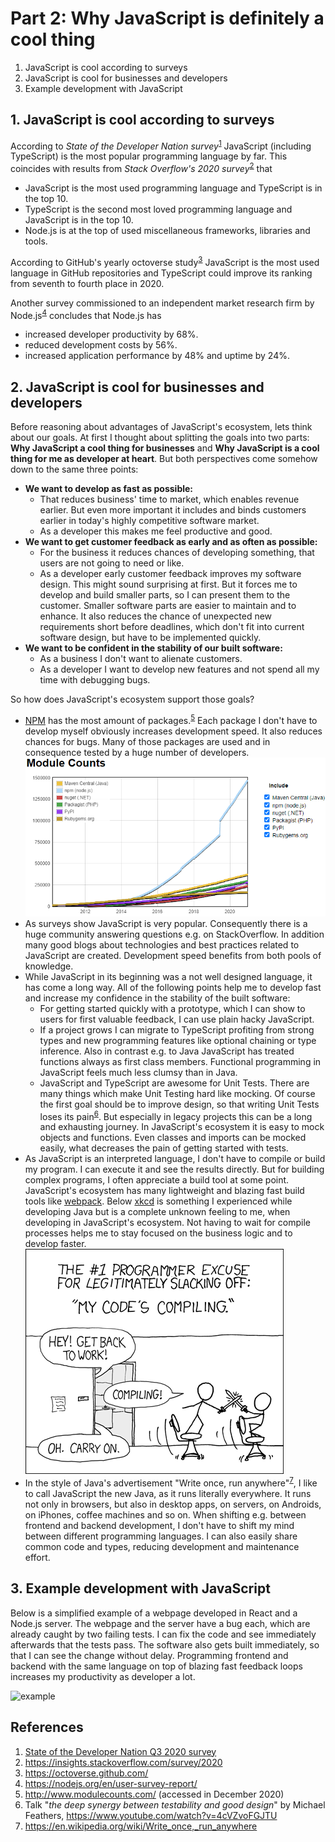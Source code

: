 # Part 2: Why JavaScript is definitely a cool thing

1. JavaScript is cool according to surveys
2. JavaScript is cool for businesses and developers
3. Example development with JavaScript

## 1. JavaScript is cool according to surveys

According to _State of the Developer Nation survey_<sup>[1](#References)</sup> JavaScript (including TypeScript) is the most popular programming language by far. This coincides with results from _Stack Overflow's 2020 survey_<sup>[2](#References)</sup> that
- JavaScript is the most used programming language and TypeScript is in the top 10.
- TypeScript is the second most loved programming language and JavaScript is in the top 10.
- Node.js is at the top of used miscellaneous frameworks, libraries and tools.

According to GitHub's yearly octoverse study<sup>[3](#References)</sup> JavaScript is the most used language in GitHub repositories and TypeScript could improve its ranking from seventh to fourth place in 2020.

Another survey commissioned to an independent market research firm by Node.js<sup>[4](#References)</sup> concludes that Node.js has
- increased developer productivity by 68%.
- reduced development costs by 56%.
- increased application performance by 48% and uptime by 24%.

## 2. JavaScript is cool for businesses and developers

Before reasoning about advantages of JavaScript's ecosystem, lets think about our goals. At first I thought about splitting the goals into two parts: **Why JavaScript a cool thing for businesses** and **Why JavaScript is a cool thing for me as developer at heart**. But both perspectives come somehow down to the same three points:
- **We want to develop as fast as possible:**
    - That reduces business' time to market, which enables revenue earlier. But even more important it includes and binds customers earlier in today's highly competitive software market.
    - As a developer this makes me feel productive and good.
- **We want to get customer feedback as early and as often as possible:**
    - For the business it reduces chances of developing something, that users are not going to need or like.
    - As a developer early customer feedback improves my software design. This might sound surprising at first. But it forces me to develop and build smaller parts, so I can present them to the customer. Smaller software parts are easier to maintain and to enhance. It also reduces the chance of unexpected new requirements short before deadlines, which don't fit into current software design, but have to be implemented quickly.
- **We want to be confident in the stability of our built software:**
    - As a business I don't want to alienate customers.
    - As a developer I want to develop new features and not spend all my time with debugging bugs.

So how does JavaScript's ecosystem support those goals?
- [NPM](https://www.npmjs.com/) has the most amount of packages.<sup>[5](#References)</sup> Each package I don't have to develop myself obviously increases development speed. It also reduces chances for bugs. Many of those packages are used and in consequence tested by a huge number of developers.
![module-count](./module-count.png)
- As surveys show JavaScript is very popular. Consequently there is a huge community answering questions e.g. on StackOverflow. In addition many good blogs about technologies and best practices related to JavaScript are created. Development speed benefits from both pools of knowledge.
- While JavaScript in its beginning was a not well designed language, it has come a long way. All of the following points help me to develop fast and increase my confidence in the stability of the built software:
    - For getting started quickly with a prototype, which I can show to users for first valuable feedback, I can use plain hacky JavaScript.
    - If a project grows I can migrate to TypeScript profiting from strong types and new programming features like optional chaining or type inference. Also in contrast e.g. to Java JavaScript has treated functions always as first class members. Functional programming in JavaScript feels much less clumsy than in Java.
    - JavaScript and TypeScript are awesome for Unit Tests. There are many things which make Unit Testing hard like mocking. Of course the first goal should be to improve design, so that writing Unit Tests loses its pain<sup>[6](#References)</sup>. But especially in legacy projects this can be a long and exhausting journey. In JavaScript's ecosystem it is easy to mock objects and functions. Even classes and imports can be mocked easily, what decreases the pain of getting started with tests.
- As JavaScript is an interpreted language, I don't have to compile or build my program. I can execute it and see the results directly. But for building complex programs, I often appreciate a build tool at some point. JavaScript's ecosystem has many lightweight and blazing fast build tools like [webpack](https://webpack.js.org/). Below [xkcd](https://xkcd.com/303/)</sup> is something I experienced while developing Java but is a complete unknown feeling to me, when developing in JavaScript's ecosystem. Not having to wait for compile processes helps me to stay focused on the business logic and to develop faster.
![compiling](./compiling.png)
- In the style of Java's advertisement "Write once, run anywhere"<sup>[7](#References)</sup>, I like to call JavaScript the new Java, as it runs literally everywhere. It runs not only in browsers, but also in desktop apps, on servers, on Androids, on iPhones, coffee machines and so on. When shifting e.g. between frontend and backend development, I don't have to shift my mind between different programming languages. I can also easily share common code and types, reducing development and maintenance effort.

## 3. Example development with JavaScript 

Below is a simplified example of a webpage developed in React and a Node.js server. The webpage and the server have a bug each, which are already caught by two failing tests. I can fix the code and see immediately afterwards that the tests pass. The software also gets built immediately, so that I can see the change without delay. Programming frontend and backend with the same language on top of blazing fast feedback loops increases my productivity as developer a lot.

![example](./example.gif)

## References
1. [State of the Developer Nation Q3 2020 survey](https://slashdata-website-cms.s3.amazonaws.com/sample_reports/y7fzAZ8e5XuKCL1Q.pdf)
2. https://insights.stackoverflow.com/survey/2020
3. https://octoverse.github.com/
4. https://nodejs.org/en/user-survey-report/
5. http://www.modulecounts.com/ (accessed in December 2020)
6. Talk "_the deep synergy between testability and good design_" by Michael Feathers, https://www.youtube.com/watch?v=4cVZvoFGJTU
7. https://en.wikipedia.org/wiki/Write_once,_run_anywhere
